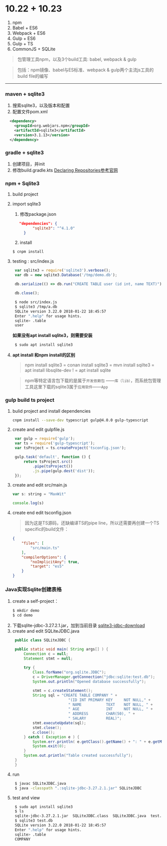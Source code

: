 # 10.22 + 10.23

1. npm
2. Babel + ES6
3. Webpack + ES6
4. Gulp + ES6
5. Gulp + TS
6. CommonJS + SQLite

> 包管理工具npm，以及3个build工具: babel, webpack & gulp

> 包括：npm镜像、babel与ES标准、webpack & gulp两个主流js工具的build file的编写
___
### maven + sqlite3
1. 搜索sqlite3，以及版本和配置
2. 配置文件pom.xml
```xml
  <dependency>
    <groupId>org.webjars.npm</groupId>
    <artifactId>sqlite3</artifactId>
    <version>3.1.13</version>
  </dependency>
```
### gradle + sqlite3
1. 创建项目，并init
2. 修改build.gradle.kts 
   [Declaring Repositories参考官网](https://docs.gradle.org/current/userguide/declaring_repositories.html)

### npm + Sqlite3
1. build project
2. import sqlite3
   1. 修改package.json
   ```json
      "dependencies": {
            "sqlite3": "^4.1.0"
        }
   ```
   2. install
   ```bash
   $ cnpm install
   ```
3. testing : src/index.js
   ```js
    var sqlite3 = require('sqlite3').verbose();
    var db = new sqlite3.Database('/tmp/demo.db');
    
    db.serialize(() => db.run("CREATE TABLE user (id int, name TEXT)"));

    db.close();
    ```
   ```bash
    $ node src/index.js
    $ sqlite3 /tmp/a.db 
    SQLite version 3.22.0 2018-01-22 18:45:57
    Enter ".help" for usage hints.
    sqlite> .table
    user
   ```
   **如果没有apt install sqlite3，则需要安装**
   ```bash
    $ sudo apt install sqlite3
   ```
4. **apt install 和npm install的区别**
   > npm install sqlite3 = conan install sqlite3 = mvn install sqilte3 = apt install libsqlite-dev
   ! = apt install sqlite

   > npm等特定语言包下载的是属于`开发依赖包` ——`库（lib）`，而系统包管理工具这里下载的sqlite3属于`应用软件`——`App`


### gulp build ts project
1. bulid project and install dependencies
    ```bash
    cnpm install --save-dev typescript gulp@4.0.0 gulp-typescript
    ```
2. create and edit gulpfile.js
   ```js
    var gulp = require('gulp');
    var ts = require('gulp-typescript');
    var tsProject = ts.createProject('tsconfig.json');

    gulp.task('default', function () {
        return tsProject.src()
            .pipe(tsProject())
            .js.pipe(gulp.dest('dist'));
    });
   ```
3. create and edit src/main.js
    ```js
    var s: string = "MaxWit"

    console.log(s)
    ``` 
4. create end edit tsconfig.json
    > 因为这是TS源码，还缺编译TS的pipe line，所以还需要再创建一个TS specific的build文件：

    ```json
    {
        "files": [
            "src/main.ts"
        ],
        "compilerOptions": {
            "noImplicitAny": true,
            "target": "es5"
        }
    }
    ```
### Java实现Sqlite创建表格
1. create a self-project：
    ```bash
    $ mkdir demo
    $ cd demo
    ```
2. 下载sqlite-jdbc-3.27.2.1.jar，加到当前目录
   [sqlite3-jdbc-download](https://bitbucket.org/xerial/sqlite-jdbc/downloads/)
3. create and edit SQLiteJDBC.java
   ```java
    public class SQLiteJDBC {

    public static void main( String args[] ) {
        Connection c = null;
        Statement stmt = null;
        
        try {
            Class.forName("org.sqlite.JDBC");
            c = DriverManager.getConnection("jdbc:sqlite:test.db");
            System.out.println("Opened database successfully");

            stmt = c.createStatement();
            String sql = "CREATE TABLE COMPANY " +
                            "(ID INT PRIMARY KEY     NOT NULL," +
                            " NAME           TEXT    NOT NULL, " + 
                            " AGE            INT     NOT NULL, " + 
                            " ADDRESS        CHAR(50), " + 
                            " SALARY         REAL)"; 
            stmt.executeUpdate(sql);
            stmt.close();
            c.close();
        } catch ( Exception e ) {
            System.err.println( e.getClass().getName() + ": " + e.getMessage() );
            System.exit(0);
        }
        System.out.println("Table created successfully");
    }
    }
   ```
4. run
   ```bash
    $ javac SQLiteJDBC.java
    $ java -classpath ".:sqlite-jdbc-3.27.2.1.jar" SQLiteJDBC
   ```
5. test and view
   ```bash
    $ sudo apt install sqlite3
    $ ls
    sqlite-jdbc-3.27.2.1.jar  SQLiteJDBC.class  SQLiteJDBC.java  test.db
    $ sqlite3 test.db 
    SQLite version 3.22.0 2018-01-22 18:45:57
    Enter ".help" for usage hints.
    sqlite> .table
    COMPANY
   ```
   
